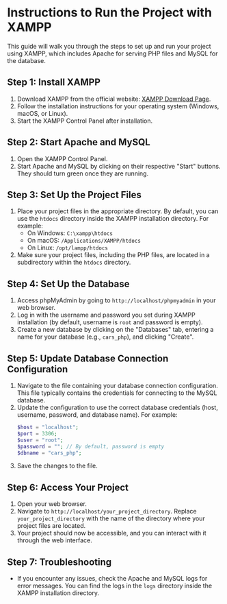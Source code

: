 # Instructions to Run the Project with XAMPP

This guide will walk you through the steps to set up and run your project using XAMPP, which includes Apache for serving PHP files and MySQL for the database.

## Step 1: Install XAMPP

1. Download XAMPP from the official website: [XAMPP Download Page](https://www.apachefriends.org/index.html).
2. Follow the installation instructions for your operating system (Windows, macOS, or Linux).
3. Start the XAMPP Control Panel after installation.

## Step 2: Start Apache and MySQL

1. Open the XAMPP Control Panel.
2. Start Apache and MySQL by clicking on their respective "Start" buttons. They should turn green once they are running.

## Step 3: Set Up the Project Files

1. Place your project files in the appropriate directory. By default, you can use the `htdocs` directory inside the XAMPP installation directory. For example:
   - On Windows: `C:\xampp\htdocs`
   - On macOS: `/Applications/XAMPP/htdocs`
   - On Linux: `/opt/lampp/htdocs`
2. Make sure your project files, including the PHP files, are located in a subdirectory within the `htdocs` directory.

## Step 4: Set Up the Database

1. Access phpMyAdmin by going to `http://localhost/phpmyadmin` in your web browser.
2. Log in with the username and password you set during XAMPP installation (by default, username is `root` and password is empty).
3. Create a new database by clicking on the "Databases" tab, entering a name for your database (e.g., `cars_php`), and clicking "Create".

## Step 5: Update Database Connection Configuration

1. Navigate to the file containing your database connection configuration. This file typically contains the credentials for connecting to the MySQL database.
2. Update the configuration to use the correct database credentials (host, username, password, and database name). For example:
   ```php
   $host = "localhost";
   $port = 3306;
   $user = "root";
   $password = ""; // By default, password is empty
   $dbname = "cars_php";
   ```
3. Save the changes to the file.


## Step 6: Access Your Project

1. Open your web browser.
2. Navigate to `http://localhost/your_project_directory`. Replace `your_project_directory` with the name of the directory where your project files are located.
3. Your project should now be accessible, and you can interact with it through the web interface.

## Step 7: Troubleshooting

- If you encounter any issues, check the Apache and MySQL logs for error messages. You can find the logs in the `logs` directory inside the XAMPP installation directory.
